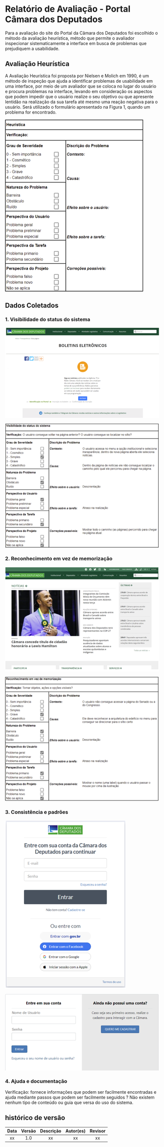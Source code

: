 # Relatório de Avaliação - Portal Câmara dos Deputados

Para a avaliação do site do Portal da Câmara dos Deputados foi escolhido o método da avaliação heurística, método que permite o avaliador inspecionar sistematicamente a interface em busca de problemas que prejudiquem a
usabilidade.

## Avaliação Heurística

A Avaliação Heurística foi proposta por Nielsen e Molich em 1990, é um método de inspeção que ajuda a identificar problemas de usabilidade em uma interface, por meio de um avaliador que se coloca no lugar do usuário e procura problemas na interface, levando em consideração os aspectos que podem impedir que o usuário realize o seu objetivo ou que apresente lentidão na realização da sua tarefa até mesmo uma reação negativa para o usuário. Será utilizado o formulário apresentado na Figura 1, quando um problema for encontrado.


![tabela1](/docs/images/tabela1.png)


## Dados Coletados

### 1. Visibilidade do status do sistema

![tabela1](/docs/images/tabela2.png)

![tabela1](/docs/images/tabela3.png)

### 2. Reconhecimento em vez de memorização

![tabela1](/docs/images/tabela4.png)

![tabela1](/docs/images/tabela5.png)

### 3. Consistência e padrões

![tabela1](/docs/images/tabela6.png)

![tabela1](/docs/images/tabela7.png)

### 4. Ajuda e documentação

Verificação: fornece informações que podem ser facilmente encontradas e ajuda mediante passos que podem ser facilmente seguidos ?
Não existem nenhum tipo de conteúdo ou guia que versa do uso do sistema.

## histórico de versão
|    Data    | Versão | Descrição    | Autor(es)    | Revisor            |
| :--------: | :----: | :----------: | :----------: | :----------------: |
| xx |  1.0   | xx  | xx | xx |



